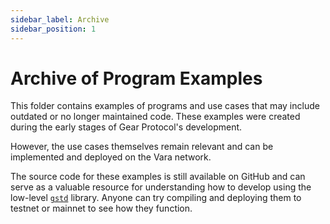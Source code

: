 ```yaml
---
sidebar_label: Archive
sidebar_position: 1
---
```


# Archive of Program Examples

This folder contains examples of programs and use cases that may include outdated or no longer maintained code. These examples were created during the early stages of Gear Protocol's development. 

However, the use cases themselves remain relevant and can be implemented and deployed on the Vara network. 

The source code for these examples is still available on GitHub and can serve as a valuable resource for understanding how to develop using the low-level [`gstd`](/docs/build/gstd/) library. Anyone can try compiling and deploying them to testnet or mainnet to see how they function.